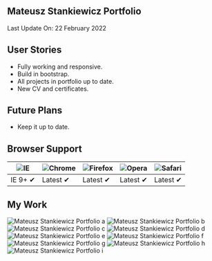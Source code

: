 ## Mateusz Stankiewicz Portfolio

Last Update On: 22 February 2022

## User Stories

- Fully working and responsive.
- Build in bootstrap.
- All projects in portfolio up to date.
- New CV and certificates.

## Future Plans
- Keep it up to date.

## Browser Support

![IE](https://cdnjs.cloudflare.com/ajax/libs/browser-logos/46.0.0/archive/internet-explorer-tile_10-11/internet-explorer-tile_10-11_48x48.png) | ![Chrome](https://cdnjs.cloudflare.com/ajax/libs/browser-logos/46.0.0/archive/chrome_12-48/chrome_12-48_48x48.png) | ![Firefox](https://cdnjs.cloudflare.com/ajax/libs/browser-logos/46.0.0/archive/firefox_3.5-22/firefox_3.5-22_48x48.png) | ![Opera](https://cdnjs.cloudflare.com/ajax/libs/browser-logos/46.0.0/archive/opera_15-32/opera_15-32_48x48.png) | ![Safari](https://cdnjs.cloudflare.com/ajax/libs/browser-logos/46.0.0/archive/safari_1-7/safari_1-7_48x48.png)
--- | --- | --- | --- | --- |
IE 9+ ✔ | Latest ✔ | Latest ✔ | Latest ✔ | Latest ✔ |

## My Work

![Mateusz Stankiewicz Portfolio a](https://i.ibb.co/WH0nQM4/portfolio-ss1.png)
![Mateusz Stankiewicz Portfolio b](https://i.ibb.co/ZTKFP53/portfolio-ss4.png)
![Mateusz Stankiewicz Portfolio c](https://i.ibb.co/52jRQRj/portfolio-ss3.png)
![Mateusz Stankiewicz Portfolio d](https://i.ibb.co/3RjQ3nx/portfolio-ss2.png)
![Mateusz Stankiewicz Portfolio e](https://i.ibb.co/JqYPYjz/portfolio-ss5.png)
![Mateusz Stankiewicz Portfolio f](https://i.ibb.co/12hgddL/portfolio-ss8.png)
![Mateusz Stankiewicz Portfolio g](https://i.ibb.co/BCCkFN0/portfolio-ss7.png)
![Mateusz Stankiewicz Portfolio h](https://i.ibb.co/L8WY86f/portfolio-ss6.png)
![Mateusz Stankiewicz Portfolio i](https://i.ibb.co/cNsNjVT/portfolio-ss9.png)